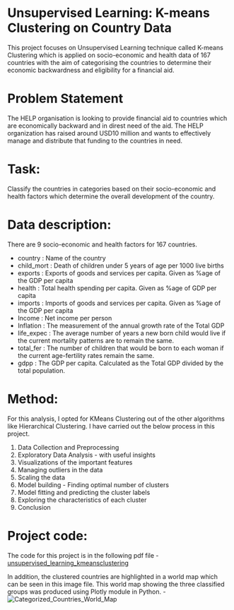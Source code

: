 # Unsupervised Learning: K-means Clustering on Country Data
<img align="center" src="https://github.com/vatsalmandalia/Country-Data-Kmeans-Clustering/assets/63712490/6213b2f5-5967-4a00-8492-40337874c07a" alt="">
<br>
This project focuses on Unsupervised Learning technique called K-means Clustering which is applied on socio-economic and health data of 167 countries with the aim of categorising the countries to determine their economic backwardness and eligibility for a financial aid.

# Problem Statement
The HELP organisation is looking to provide financial aid to countries which are economically backward and in direst need of the aid. The HELP organization has raised around USD10 million and wants to effectively manage and distribute that funding to the countries in need.

# Task:
Classify the countries in categories based on their socio-economic and health factors which determine the overall development of the country.

# Data description:
There are 9 socio-economic and health factors for 167 countries.
- country : Name of the country
- child_mort : Death of children under 5 years of age per 1000 live births
- exports : Exports of goods and services per capita. Given as %age of the GDP per capita
- health : Total health spending per capita. Given as %age of GDP per capita
- imports : Imports of goods and services per capita. Given as %age of the GDP per capita
- Income : Net income per person
- Inflation : The measurement of the annual growth rate of the Total GDP
- life_expec : The average number of years a new born child would live if the current mortality patterns are to remain the same.
- total_fer : The number of children that would be born to each woman if the current age-fertility rates remain the same.
- gdpp : The GDP per capita. Calculated as the Total GDP divided by the total population.

# Method:
For this analysis, I opted for KMeans Clustering out of the other algorithms like Hierarchical Clustering. I have carried out the below process in this project.

1. Data Collection and Preprocessing
2. Exploratory Data Analysis - with useful insights
3. Visualizations of the important features
4. Managing outliers in the data
5. Scaling the data
6. Model building - Finding optimal number of clusters
7. Model fitting and predicting the cluster labels
8. Exploring the characteristics of each cluster
9. Conclusion

# Project code:
The code for this project is in the following pdf file - [unsupervised_learning_kmeansclustering](unsupervised_learning_kmeansclustering-2.ipynb)

In addition, the clustered countries are highlighted in a world map which can be seen in this image file. This world map showing the three classified groups was produced using Plotly module in Python. - ![Categorized_Countries_World_Map](https://user-images.githubusercontent.com/63712490/221548879-8e36df83-0859-4b51-8f08-7e12ace598c4.png)
